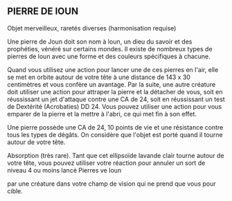 ## PIERRE DE IOUN

Objet merveilleux, raretés diverses (harmonisation requise)

Une pierre de Joun doit son nom à loun, un dieu du savoir
et des prophéties, vénéré sur certains mondes. Il existe de
nombreux types de pierres de loun avec une forme et des
couleurs spécifiques à chacune.

Quand vous utilisez une action pour lancer une de ces
pierres en l'air, elle se met en orbite autour de votre tête à
une distance de 143 x 30 centimètres et vous confère un
avantage. Par la suite, une autre créature doit utiliser une
action pour attraper la pierre et la détacher de vous, soit en
réussissant un jet d'attaque contre une CA de 24, soit en
réussissant un test de Dextérité (Acrobaties) DD 24. Vous
pouvez utiliser une action pour vous emparer de la pierre et
la mettre à l'abri, ce qui met fin à son effet.

Une pierre possède une CA de 24, 10 points de vie et une
résistance contre tous les types de dégâts. On considère que
l'objet est porté quand il tourne autour de votre tête.

Absorption (très rare). Tant que cet ellipsoïde lavande
clair tourne autour de votre tête, vous pouvez utiliser votre
réaction pour annuler un sort de niveau 4 ou moins lancé
Pierres
ve Ioun

par une créature dans votre champ de vision qui ne prend
que vous pour cible.
